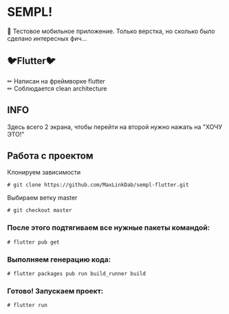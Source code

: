 # SEMPL!
📱 Тестовое мобильное приложение. Только верстка, но сколько было сделано интересных фич...

## 🐦Flutter🐦
✏ Написан на фреймворке flutter \
✏ Соблюдается clean architecture

## INFO
Здесь всего 2 экрана, чтобы перейти на второй нужно нажать на "ХОЧУ ЭТО!"

## Работа с проектом
Клонируем зависимости
```
# git clone https://github.com/MaxLinkDab/sempl-flutter.git
```

Выбираем ветку master
```
# git checkout master
```

### После этого подтягиваем все нужные пакеты командой:
```
# flutter pub get
```

### Выполняем генерацию кода:
```
# flutter packages pub run build_runner build
```

### Готово! Запускаем проект:
```
# flutter run
```
